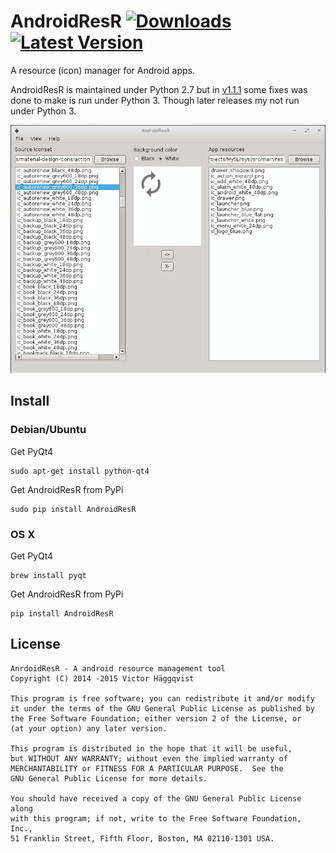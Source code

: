 AndroidResR [![Downloads](https://pypip.in/download/androidresr/badge.svg)](https://pypi.python.org/pypi/androidresr/) [![Latest Version](https://pypip.in/version/androidresr/badge.svg)](https://pypi.python.org/pypi/androidresr/)
============
A resource (icon) manager for Android apps.

AndroidResR is maintained under Python 2.7 but in [v1.1.1](https://github.com/victorhaggqvist/AndroidResR/releases/tag/v1.1.1) some fixes was done to make is run under Python 3. Though later releases my not run under Python 3.

![](AndroidResR.png)

## Install
### Debian/Ubuntu
Get PyQt4

    sudo apt-get install python-qt4

Get AndroidResR from PyPi

    sudo pip install AndroidResR

### OS X
Get PyQt4

    brew install pyqt

Get AndroidResR from PyPi

    pip install AndroidResR

## License

    AnrdoidResR - A android resource management tool
    Copyright (C) 2014 -2015 Victor Häggqvist

    This program is free software; you can redistribute it and/or modify
    it under the terms of the GNU General Public License as published by
    the Free Software Foundation; either version 2 of the License, or
    (at your option) any later version.

    This program is distributed in the hope that it will be useful,
    but WITHOUT ANY WARRANTY; without even the implied warranty of
    MERCHANTABILITY or FITNESS FOR A PARTICULAR PURPOSE.  See the
    GNU General Public License for more details.

    You should have received a copy of the GNU General Public License along
    with this program; if not, write to the Free Software Foundation, Inc.,
    51 Franklin Street, Fifth Floor, Boston, MA 02110-1301 USA.
